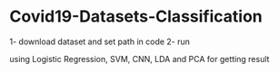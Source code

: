 # Covid19-Datasets-Classification
1- download dataset and set path in code
2- run

using Logistic Regression, SVM, CNN, LDA and PCA for getting result
